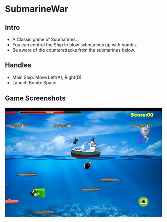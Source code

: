 # SubmarineWar
## Intro
- A Classic game of Submarines.
- You can control the Ship to blow submarines up with bombs.
- Be aware of the counterattacks from the submarines below.


## Handles 

- Main Ship: Move Left(A), Right(D)
- Launch Bomb: Space

## Game Screenshots
![screenshot](./image/screenshot.png)
